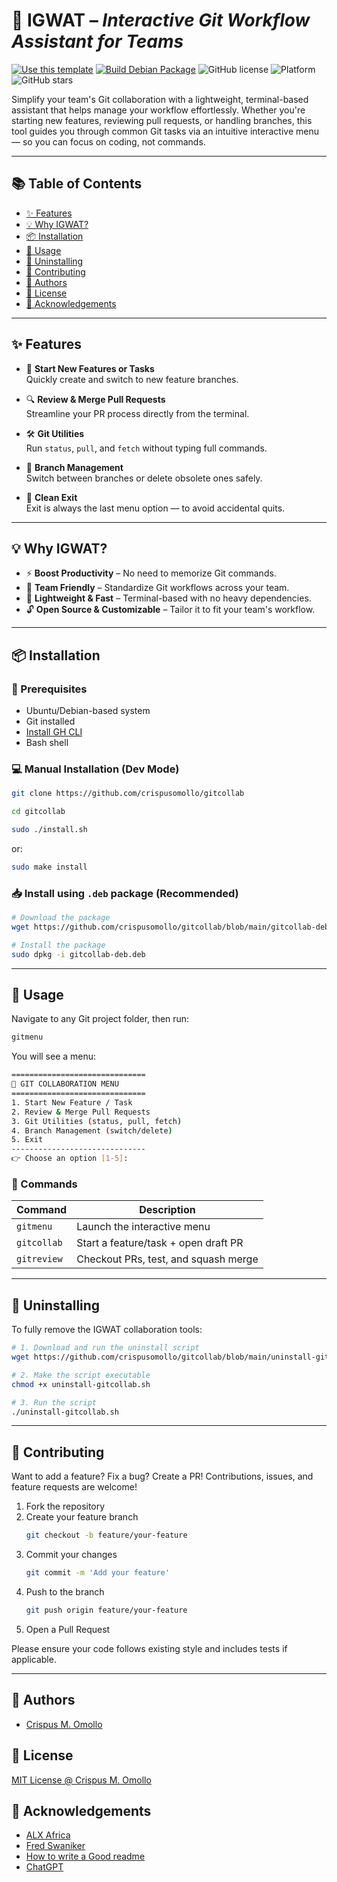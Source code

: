 # 🚀 IGWAT – *Interactive Git Workflow Assistant for Teams*


[![Use this template](https://img.shields.io/badge/GitHub-Use%20this%20template-brightgreen?style=for-the-badge&logo=github)](https://github.com/crispusomollo/gitcollab/generate)
[![Build Debian Package](https://img.shields.io/badge/build-.deb-blue?style=for-the-badge&logo=debian)](https://github.com/crispusomollo/gitcollab/releases)
![GitHub license](https://img.shields.io/github/license/crispusomollo/gitcollab)
![Platform](https://img.shields.io/badge/platform-bash-lightgrey)
![GitHub stars](https://img.shields.io/github/stars/crispusomollo/gitcollab?style=social)

Simplify your team's Git collaboration with a lightweight, terminal-based assistant that helps manage your workflow effortlessly. Whether you're starting new features, reviewing pull requests, or handling branches, this tool guides you through common Git tasks via an intuitive interactive menu — so you can focus on coding, not commands.

---

## 📚 Table of Contents

- [✨ Features](#-features)
- [💡 Why IGWAT?](#-why-igwat)
- [📦 Installation](#-installation)
- [🚀 Usage](#-usage)
- [🧹 Uninstalling](#-uninstalling)
- [🤝 Contributing](#-contributing)
- [👤 Authors](#-authors)
- [💼 License](#-license)
- [📘 Acknowledgements](#-acknowledgements)

---

## ✨ Features

- 🔧 **Start New Features or Tasks**  
  Quickly create and switch to new feature branches.

- 🔍 **Review & Merge Pull Requests**  
  Streamline your PR process directly from the terminal.

- 🛠️ **Git Utilities**  
  Run `status`, `pull`, and `fetch` without typing full commands.

- 🌿 **Branch Management**  
  Switch between branches or delete obsolete ones safely.

- 🚪 **Clean Exit**  
  Exit is always the last menu option — to avoid accidental quits.

---

## 💡 Why IGWAT?

- ⚡ **Boost Productivity** – No need to memorize Git commands.  
- 🤝 **Team Friendly** – Standardize Git workflows across your team.  
- 🧩 **Lightweight & Fast** – Terminal-based with no heavy dependencies.  
- 🔓 **Open Source & Customizable** – Tailor it to fit your team's workflow.

---

## 📦 Installation

### 🔧 Prerequisites

- Ubuntu/Debian-based system  
- Git installed
- [Install GH CLI](https://github.com/crispusomollo/gitcollab/blob/main/prerequisites)
- Bash shell

### 💻 Manual Installation (Dev Mode)

```bash
git clone https://github.com/crispusomollo/gitcollab

cd gitcollab

sudo ./install.sh
```

or:

```bash
sudo make install
```

### 📥 Install using `.deb` package (Recommended)

```bash
# Download the package
wget https://github.com/crispusomollo/gitcollab/blob/main/gitcollab-deb.deb

# Install the package
sudo dpkg -i gitcollab-deb.deb
```

---

## 🚀 Usage
Navigate to any Git project folder, then run:

```bash
gitmenu
```

You will see a menu:

```bash
==============================
🚀 GIT COLLABORATION MENU
==============================
1. Start New Feature / Task
2. Review & Merge Pull Requests
3. Git Utilities (status, pull, fetch)
4. Branch Management (switch/delete)
5. Exit
------------------------------
👉 Choose an option [1-5]:

```

### 🔧 Commands

| Command     | Description                          |
| ----------- | ------------------------------------ |
| `gitmenu`   | Launch the interactive menu          |
| `gitcollab` | Start a feature/task + open draft PR |
| `gitreview` | Checkout PRs, test, and squash merge |

---

## 🧹 Uninstalling
To fully remove the IGWAT collaboration tools:

```bash
# 1. Download and run the uninstall script
wget https://github.com/crispusomollo/gitcollab/blob/main/uninstall-gitcollab.sh

# 2. Make the script executable
chmod +x uninstall-gitcollab.sh

# 3. Run the script
./uninstall-gitcollab.sh

```

---

## 🤝 Contributing
Want to add a feature? Fix a bug? Create a PR! Contributions, issues, and feature requests are welcome! 

1. Fork the repository
2. Create your feature branch
   ```bash
   git checkout -b feature/your-feature
   ```
3. Commit your changes
   ```bash
   git commit -m 'Add your feature'
   ```
4. Push to the branch
   ```bash
   git push origin feature/your-feature

5. Open a Pull Request

Please ensure your code follows existing style and includes tests if applicable.

---

## 👤 Authors
- [Crispus M. Omollo](https://www.github.com/crispusomollo)


## 💼 License
[MIT License @ Crispus M. Omollo](https://github.com/crispusomollo/gitcollab/blob/main/LICENCE)


## 📘 Acknowledgements

 - [ALX Africa](https://www.alxafrica.com/)
 - [Fred Swaniker](https://www.africanleadershipacademy.org/ala_board/fred-swaniker/)
 - [How to write a Good readme](https://readme.so/editor)
 - [ChatGPT](https://chatgpt.com/)
